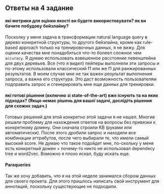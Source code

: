 ## Ответы на 4 задание

#### які метрики для оцінки якості ви будете використовувати? як ви бачите побудову бейзлайну?

Посколку у меня задача в трансформации natural language query в дерево конкретной структуры, то другого бейзлайна,
кроме как rule-based approach только на тренировочных данных, я не вижу. Для оценки качества мне понадобиться что-то болеел
сложное чем `accuracy`. Я думаю использовать взвешенное расстояние левенштейна для двух деревьев. Все (что я видел) пейперы
выполняли эти запросы и по-этому использовали классический f1 или же f1 для ранжированных результатов. В моем случае мне не так
важен результат выполнения запроса, а важна его структура. Это даст возможность пользователям подправить запрос и сгенерировать
мне еще данных для тренировки.

#### які готові рішення (включно зі state-of-the-art) вже існують та на яких підходах? (Якщо немає рішень для вашої задачі, дослідіть рішення для схожих задач.)

Готовых решений для этой конкретно этой задачи я не нашел. Многие решали проблему для нахождения ответов на вопросы без привязки
к конкретному домену. Они сначала строили KB (руками или автоматически). После этого дробили запрос и находили все комбинации 
аттрибутов, после чего выбирали те, что имели самый высокий score. Не думаю что такое подойдет мне, по-скольку у меня есть 
конкретный домен + почему-то никто не использовал dependecy tree и word2vec. Воможно я плохо искал, буду искать еще.

#### Paraqueries
Так же хочу добавить, что я на этой неделе занимался сбором данных для своего прокета. Для этого пришлось написать
свой инструмент для аннотаций, поскольку существующие не подходили.

